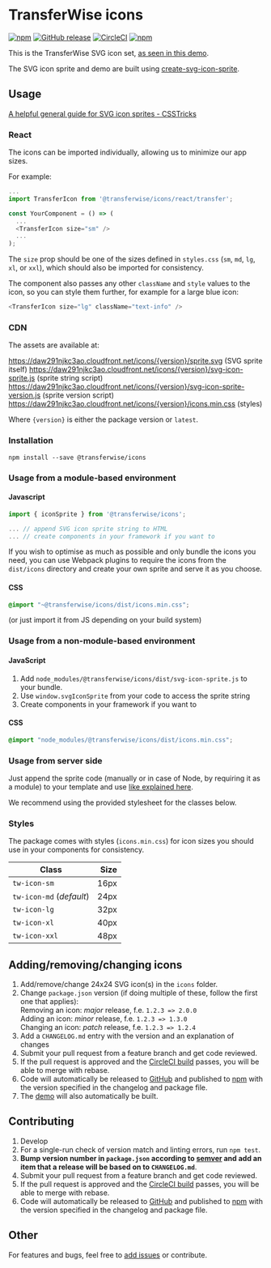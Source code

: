 # TransferWise icons

[![npm](https://img.shields.io/npm/v/@transferwise/icons.svg)](https://www.npmjs.com/package/@transferwise/icons)
[![GitHub release](https://img.shields.io/github/release/transferwise/icons.svg)](https://github.com/transferwise/icons/releases)
[![CircleCI](https://img.shields.io/circleci/project/github/transferwise/icons/master.svg)](https://circleci.com/gh/transferwise/icons)
[![npm](https://img.shields.io/npm/l/icons.svg)](https://github.com/transferwise/icons/blob/master/LICENSE)

This is the TransferWise SVG icon set, [as seen in this demo](https://transferwise.github.io/icons).

The SVG icon sprite and demo are built using [create-svg-icon-sprite](https://github.com/transferwise/create-svg-icon-sprite).

## Usage

[A helpful general guide for SVG icon sprites - CSSTricks](https://css-tricks.com/svg-sprites-use-better-icon-fonts/)

### React

The icons can be imported individually, allowing us to minimize our app sizes.

For example:
```js
...
import TransferIcon from '@transferwise/icons/react/transfer';

const YourComponent = () => (
  ...
  <TransferIcon size="sm" />
  ...
);
```

The `size` prop should be one of the sizes defined in `styles.css` (`sm`, `md`, `lg`, `xl`, or `xxl`),
which should also be imported for consistency.

The component also passes any other `className` and `style` values to the icon, so you can style them further,
for example for a large blue icon:
```js
<TransferIcon size="lg" className="text-info" />
```

### CDN

The assets are available at:

<https://daw291njkc3ao.cloudfront.net/icons/{version}/sprite.svg> (SVG sprite itself)
<https://daw291njkc3ao.cloudfront.net/icons/{version}/svg-icon-sprite.js> (sprite string script)
<https://daw291njkc3ao.cloudfront.net/icons/{version}/svg-icon-sprite-version.js> (sprite version script)
<https://daw291njkc3ao.cloudfront.net/icons/{version}/icons.min.css> (styles)

Where `{version}` is either the package version or `latest`.

### Installation

`npm install --save @transferwise/icons`

### Usage from a module-based environment

#### Javascript

```js
import { iconSprite } from '@transferwise/icons';

... // append SVG icon sprite string to HTML
... // create components in your framework if you want to
```

If you wish to optimise as much as possible and only bundle the icons you need,
you can use Webpack plugins to require the icons from the `dist/icons` directory
and create your own sprite and serve it as you choose.

#### CSS
```css
@import "~@transferwise/icons/dist/icons.min.css";
```
(or just import it from JS depending on your build system)

### Usage from a non-module-based environment

#### JavaScript

1. Add `node_modules/@transferwise/icons/dist/svg-icon-sprite.js` to your bundle.
1. Use `window.svgIconSprite` from your code to access the sprite string
1. Create components in your framework if you want to

#### CSS
```css
@import "node_modules/@transferwise/icons/dist/icons.min.css";
```

### Usage from server side

Just append the sprite code (manually or in case of Node, by requiring it as a module) to your template
and use [like explained here](https://css-tricks.com/svg-sprites-use-better-icon-fonts/#article-header-id-2).

We recommend using the provided stylesheet for the classes below.

### Styles

The package comes with styles (`icons.min.css`) for icon sizes you should use
in your components for consistency.

| Class                    | Size |
|--------------------------|-----:|
| `tw-icon-sm`             | 16px |
| `tw-icon-md` (_default_) | 24px |
| `tw-icon-lg`             | 32px |
| `tw-icon-xl`             | 40px |
| `tw-icon-xxl`            | 48px |

## Adding/removing/changing icons

1. Add/remove/change 24x24 SVG icon(s) in the `icons` folder.
1. Change `package.json` version (if doing multiple of these, follow the first one that applies):  
Removing an icon: _major_ release, f.e. `1.2.3 => 2.0.0`  
Adding an icon: _minor_ release, f.e. `1.2.3 => 1.3.0`  
Changing an icon: _patch_ release, f.e. `1.2.3 => 1.2.4`
1. Add a `CHANGELOG.md` entry with the version and an explanation of changes
1. Submit your pull request from a feature branch and get code reviewed.
1. If the pull request is approved and the [CircleCI build](https://circleci.com/gh/transferwise/icons) passes, you will be able to merge with rebase.
1. Code will automatically be released to [GitHub](https://github.com/transferwise/icons/releases) and published to [npm](https://www.npmjs.com/package/@transferwise/icons) with the version specified in the changelog and package file.
1. The [demo](https://transferwise.github.io/icons) will also automatically be built.

## Contributing

1. Develop
1. For a single-run check of version match and linting errors, run `npm test`.
1. **Bump version number in `package.json` according to [semver](http://semver.org/) and add an item that a release will be based on to `CHANGELOG.md`**.
1. Submit your pull request from a feature branch and get code reviewed.
1. If the pull request is approved and the [CircleCI build](https://circleci.com/gh/transferwise/icons) passes, you will be able to merge with rebase.
1. Code will automatically be released to [GitHub](https://github.com/transferwise/icons/releases) and published to [npm](https://www.npmjs.com/package/@transferwise/icons) with the version specified in the changelog and package file.

## Other

For features and bugs, feel free to [add issues](https://github.com/transferwise/icons/issues) or contribute.